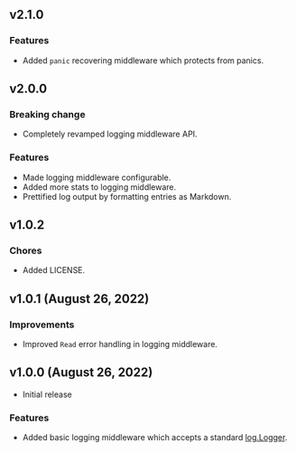 ## v2.1.0

### Features

- Added `panic` recovering middleware which protects from panics.

## v2.0.0

### Breaking change

- Completely revamped logging middleware API.

### Features

- Made logging middleware configurable.
- Added more stats to logging middleware.
- Prettified log output by formatting entries as Markdown.

## v1.0.2

### Chores

- Added LICENSE.

## v1.0.1 (August 26, 2022)

### Improvements

- Improved `Read` error handling in logging middleware.

## v1.0.0 (August 26, 2022)

- Initial release

### Features

- Added basic logging middleware which accepts a standard [log.Logger](https://pkg.go.dev/log@go1.19#Logger).
